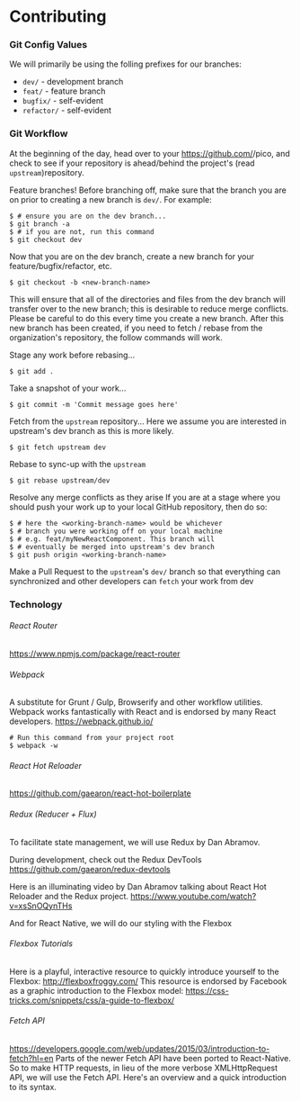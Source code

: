 # Contributing

### Git Config Values
We will primarily be using the folling prefixes for our branches:
* `dev/` - development branch
* `feat/` - feature branch
* `bugfix/` - self-evident
* `refactor/` - self-evident

### Git Workflow
At the beginning of the day, head over to your https://github.com/<your-username-here>/pico, and check to see if your repository is ahead/behind the project's (read `upstream`)repository.

Feature branches! Before branching off, make sure that the branch you are on prior to creating a new branch is `dev/`. For example:

```
$ # ensure you are on the dev branch...
$ git branch -a
$ # if you are not, run this command
$ git checkout dev
```
Now that you are on the dev branch, create a new branch for your feature/bugfix/refactor, etc.
```
$ git checkout -b <new-branch-name>
```
This will ensure that all of the directories and files from the dev branch will transfer over to the new branch; this is desirable to reduce merge conflicts. Please be careful to do this every time you create a new branch.
After this new branch has been created, if you need to fetch / rebase from the organization's repository, the follow commands will work.

Stage any work before rebasing...
```
$ git add . 
```
Take a snapshot of your work...
```
$ git commit -m 'Commit message goes here'
```
Fetch from the `upstream` repository... Here we assume you are interested in upstream's dev branch as this is more likely.
```
$ git fetch upstream dev
```
Rebase to sync-up with the `upstream`
```
$ git rebase upstream/dev
```
Resolve any merge conflicts as they arise
If you are at a stage where you should push your work up to your local GitHub repository, then do so:
```
$ # here the <working-branch-name> would be whichever
$ # branch you were working off on your local machine
$ # e.g. feat/myNewReactComponent. This branch will
$ # eventually be merged into upstream's dev branch
$ git push origin <working-branch-name>
```
Make a Pull Request to the `upstream`'s `dev/` branch so that everything can synchronized and other developers can `fetch` your work from dev

### Technology

###### React Router
https://www.npmjs.com/package/react-router

###### Webpack
A substitute for Grunt / Gulp, Browserify and other workflow utilities. Webpack works fantastically with React and is endorsed by many React developers.
https://webpack.github.io/
```
# Run this command from your project root
$ webpack -w
```

###### React Hot Reloader
https://github.com/gaearon/react-hot-boilerplate

###### Redux (Reducer + Flux)
To facilitate state management, we will use Redux by Dan Abramov.

During development, check out the Redux DevTools
https://github.com/gaearon/redux-devtools

Here is an illuminating video by Dan Abramov talking about React Hot Reloader and the Redux project.
https://www.youtube.com/watch?v=xsSnOQynTHs

And for React Native, we will do our styling with the Flexbox
###### Flexbox Tutorials
Here is a playful, interactive resource to quickly introduce yourself to the Flexbox:
http://flexboxfroggy.com/
This resource is endorsed by Facebook as a graphic introduction to the Flexbox model:
https://css-tricks.com/snippets/css/a-guide-to-flexbox/

###### Fetch API
https://developers.google.com/web/updates/2015/03/introduction-to-fetch?hl=en
Parts of the newer Fetch API have been ported to React-Native. So to make HTTP requests, in lieu of the more verbose XMLHttpRequest API, we will use the Fetch API. Here's an overview and a quick introduction to its syntax.


